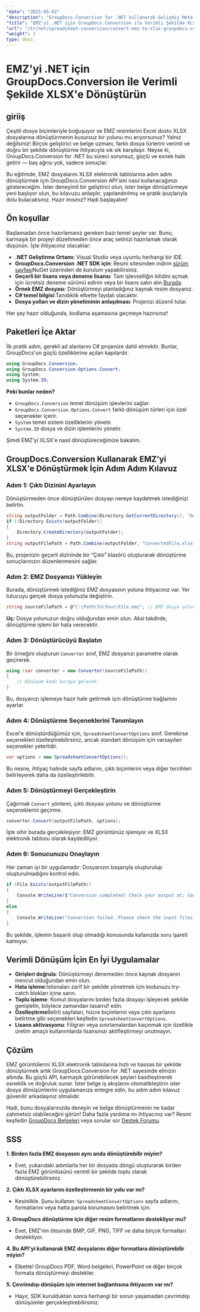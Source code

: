```yaml
---
"date": "2025-05-02"
"description": "GroupDocs.Conversion for .NET kullanarak Gelişmiş Meta Dosyası Sıkıştırılmış (EMZ) dosyalarının Microsoft Excel Açık XML Elektronik Tablosuna (.xlsx) nasıl dönüştürüleceğini öğrenin."
"title": "EMZ'yi .NET için GroupDocs.Conversion ile Verimli Şekilde XLSX'e Dönüştürün"
"url": "/tr/net/spreadsheet-conversion/convert-emz-to-xlsx-groupdocs-conversion-dotnet/"
"weight": 1
type: docs
---
```

# EMZ'yi .NET için GroupDocs.Conversion ile Verimli Şekilde XLSX'e Dönüştürün

## giriiş

Çeşitli dosya biçimleriyle boğuşuyor ve EMZ resimlerini Excel dostu XLSX dosyalarına dönüştürmenin kusursuz bir yolunu mu arıyorsunuz? Yalnız değilsiniz! Birçok geliştirici ve belge uzmanı, farklı dosya türlerini verimli ve doğru bir şekilde dönüştürme ihtiyacıyla sık sık karşılaşır. Neyse ki, GroupDocs.Conversion for .NET bu süreci sorunsuz, güçlü ve esnek hale getirir — baş ağrısı yok, sadece sonuçlar.

Bu eğitimde, EMZ dosyalarını XLSX elektronik tablolarına adım adım dönüştürmek için GroupDocs.Conversion API'sini nasıl kullanacağınızı göstereceğim. İster deneyimli bir geliştirici olun, ister belge dönüştürmeye yeni başlıyor olun, bu kılavuzu anlaşılır, yapılandırılmış ve pratik ipuçlarıyla dolu bulacaksınız. Hazır mısınız? Hadi başlayalım!


## Ön koşullar

Başlamadan önce hazırlamanız gereken bazı temel şeyler var. Bunu, karmaşık bir projeyi düzeltmeden önce araç setinizi hazırlamak olarak düşünün. İşte ihtiyacınız olacaklar:

- **.NET Geliştirme Ortamı**: Visual Studio veya uyumlu herhangi bir IDE.
- **GroupDocs.Conversion .NET SDK için**: Resmi sitesinden indirin [sürüm sayfası](https://releases.groupdocs.com/conversion/net/)NuGet üzerinden de kurulum yapabilirsiniz.
- **Geçerli bir lisans veya deneme lisansı**: Tam işlevselliğin kilidini açmak için ücretsiz deneme sürümü edinin veya bir lisans satın alın [Burada](https://purchase.groupdocs.com/buy).
- **Örnek EMZ dosyası**: Dönüştürmeyi planladığınız kaynak resim dosyanız.
- **C# temel bilgisi**:Tanıdıklık elbette faydalı olacaktır.
- **Dosya yolları ve dizin yönetiminin anlaşılması**: Projenizi düzenli tutar.

Her şey hazır olduğunda, kodlama aşamasına geçmeye hazırsınız!


## Paketleri İçe Aktar

İlk pratik adım, gerekli ad alanlarını C# projenize dahil etmektir. Bunlar, GroupDocs'un güçlü özelliklerine açılan kapılardır.

```csharp
using GroupDocs.Conversion;
using GroupDocs.Conversion.Options.Convert;
using System;
using System.IO;
```

**Peki bunlar neden?**

- `GroupDocs.Conversion` temel dönüşüm işlevlerini sağlar.
- `GroupDocs.Conversion.Options.Convert` farklı dönüşüm türleri için özel seçenekler içerir.
- `System` temel sistem özelliklerini yönetir.
- `System.IO` dosya ve dizin işlemlerini yönetir.

Şimdi EMZ'yi XLSX'e nasıl dönüştüreceğimize bakalım.


## GroupDocs.Conversion Kullanarak EMZ'yi XLSX'e Dönüştürmek İçin Adım Adım Kılavuz

### Adım 1: Çıktı Dizinini Ayarlayın

Dönüştürmeden önce dönüştürülen dosyayı nereye kaydetmek istediğinizi belirtin.

```csharp
string outputFolder = Path.Combine(Directory.GetCurrentDirectory(), "Output");
if (!Directory.Exists(outputFolder))
{
    Directory.CreateDirectory(outputFolder);
}
string outputFilePath = Path.Combine(outputFolder, "ConvertedFile.xlsx");
```

Bu, projenizin geçerli dizininde bir “Çıktı” klasörü oluşturarak dönüştürme sonuçlarınızın düzenlenmesini sağlar.


### Adım 2: EMZ Dosyanızı Yükleyin

Burada, dönüştürmek istediğiniz EMZ dosyasının yoluna ihtiyacınız var. Yer tutucuyu gerçek dosya yolunuzla değiştirin.

```csharp
string sourceFilePath = @"C:\Path\To\Your\File.emz"; // EMZ dosya yolunuzla değiştirin
```

**Uç:** Dosya yolunuzun doğru olduğundan emin olun. Aksi takdirde, dönüştürme işlemi bir hata verecektir.


### Adım 3: Dönüştürücüyü Başlatın

Bir örneğini oluşturun `Converter` sınıf, EMZ dosyanızı parametre olarak geçirerek.

```csharp
using (var converter = new Converter(sourceFilePath))
{
    // Dönüşüm kodu buraya gelecek
}
```

Bu, dosyanızı işlemeye hazır hale getirmek için dönüştürme bağlamını ayarlar.


### Adım 4: Dönüştürme Seçeneklerini Tanımlayın

Excel'e dönüştürdüğümüz için, `SpreadsheetConvertOptions` sınıf. Gerekirse seçenekleri özelleştirebilirsiniz, ancak standart dönüşüm için varsayılan seçenekler yeterlidir.

```csharp
var options = new SpreadsheetConvertOptions();
```

Bu nesne, ihtiyaç halinde sayfa adlarını, çıktı biçimlerini veya diğer tercihleri belirleyerek daha da özelleştirilebilir.


### Adım 5: Dönüştürmeyi Gerçekleştirin

Çağırmak `Convert` yöntemi, çıktı dosyası yolunu ve dönüştürme seçeneklerini geçirme.

```csharp
converter.Convert(outputFilePath, options);
```

İşte sihir burada gerçekleşiyor: EMZ görüntünüz işleniyor ve XLSX elektronik tablosu olarak kaydediliyor.


### Adım 6: Sonucunuzu Onaylayın

Her zaman iyi bir uygulamadır: Dosyanızın başarıyla oluşturulup oluşturulmadığını kontrol edin.

```csharp
if (File.Exists(outputFilePath))
{
    Console.WriteLine($"Conversion completed! Check your output at: {outputFilePath}");
}
else
{
    Console.WriteLine("Conversion failed. Please check the input files and options.");
}
```

Bu şekilde, işlemin başarılı olup olmadığı konusunda kafanızda soru işareti kalmıyor.


## Verimli Dönüşüm İçin En İyi Uygulamalar

- **Girişleri doğrula**: Dönüştürmeyi denemeden önce kaynak dosyanın mevcut olduğundan emin olun.
- **Hata işleme**:İstisnaları zarif bir şekilde yönetmek için kodunuzu try-catch blokları içine sarın.
- **Toplu işleme**: Komut dosyalarını birden fazla dosyayı işleyecek şekilde genişletin, böylece zamandan tasarruf edin.
- **Özelleştirme**Belirli sayfaları, hücre biçimlerini veya çıktı ayarlarını belirtme gibi seçenekleri keşfedin `SpreadsheetConvertOptions`.
- **Lisans aktivasyonu**: Filigran veya sınırlamalardan kaçınmak için özellikle üretim amaçlı kullanımlarda lisansınızı aktifleştirmeyi unutmayın.


## Çözüm

EMZ görüntülerini XLSX elektronik tablolarına hızlı ve hassas bir şekilde dönüştürmek artık GroupDocs.Conversion for .NET sayesinde elinizin altında. Bu güçlü API, karmaşık görünebilecek şeyleri basitleştirerek esneklik ve doğruluk sunar. İster belge iş akışlarını otomatikleştirin ister dosya dönüşümlerini uygulamanıza entegre edin, bu adım adım kılavuz güvenilir arkadaşınız olmalıdır.

Hadi, bunu dosyalarınızda deneyin ve belge dönüştürmenin ne kadar zahmetsiz olabileceğini görün! Daha fazla yardıma mı ihtiyacınız var? Resmi keşfedin [GroupDocs Belgeleri](https://docs.groupdocs.com/conversion/net/) veya sorular sor [Destek Forumu](https://forum.groupdocs.com/c/conversion/10).


## SSS

**1. Birden fazla EMZ dosyasını aynı anda dönüştürebilir miyim?**  

- Evet, yukarıdaki adımlarla her bir dosyada döngü oluşturarak birden fazla EMZ görüntüsünü verimli bir şekilde toplu olarak dönüştürebilirsiniz.

**2. Çıktı XLSX ayarlarını özelleştirmenin bir yolu var mı?**  

- Kesinlikle. Şunu kullanın: `SpreadsheetConvertOptions` sayfa adlarını, formatlarını veya hatta parola korumasını belirtmek için.

**3. GroupDocs dönüştürme için diğer resim formatlarını destekliyor mu?**  

- Evet, EMZ'nin ötesinde BMP, GIF, PNG, TIFF ve daha birçok formatları destekliyor.

**4. Bu API'yi kullanarak EMZ dosyalarını diğer formatlara dönüştürebilir miyim?**  

- Elbette! GroupDocs PDF, Word belgeleri, PowerPoint ve diğer birçok formata dönüştürmeyi destekler.

**5. Çevrimdışı dönüşüm için internet bağlantısına ihtiyacım var mı?**  

- Hayır, SDK kurulduktan sonra herhangi bir sorun yaşamadan çevrimdışı dönüşümler gerçekleştirebilirsiniz.